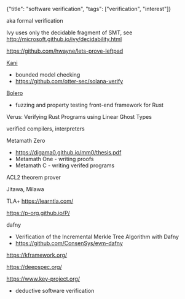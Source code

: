 {"title": "software verification", "tags": ["verification", "interest"]}

aka formal verification

Ivy uses only the decidable fragment of SMT, see
http://microsoft.github.io/ivy/decidability.html

https://github.com/hwayne/lets-prove-leftpad

[Kani](https://model-checking.github.io/kani/)
* bounded model checking
* https://github.com/otter-sec/solana-verify

[Bolero](https://camshaft.github.io/bolero/)
* fuzzing and property testing front-end framework for Rust

Verus: Verifying Rust Programs using Linear Ghost Types

verified compilers, interpreters

Metamath Zero
* https://digama0.github.io/mm0/thesis.pdf
* Metamath One - writing proofs
* Metamath C - writing verifed programs

ACL2 theorem prover

Jitawa, Milawa

TLA+ https://learntla.com/

https://p-org.github.io/P/

dafny
* Verification of the Incremental Merkle Tree Algorithm with Dafny
* https://github.com/ConsenSys/evm-dafny

https://kframework.org/

https://deepspec.org/

https://www.key-project.org/
* deductive software verification


